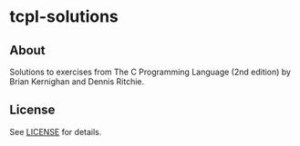 # tcpl-solutions

## About

Solutions to exercises from The C Programming Language (2nd edition) by Brian Kernighan and Dennis Ritchie.

<!---

## Installation

### 1a. Acquire the sources (git repository).

```
$ git clone https://github.com/jasper1378/hello-world.git
$ cd hello-world
$ git submodule update --init --recursive
$ autoreconf -i
```

### 1b. Acquire the sources (distribution tarball).

```
$ tar -xvf hello-world.tar.gz
$ cd hello-world
```

### 2. Configure, build, and install.

```
$ mkdir build
$ cd build
$ ../configure # try `--help` for options
$ make
$ sudo make install
```

## Usage

Lorem ipsum dolor sit amet.

-->

## License

See [LICENSE](LICENSE) for details.
